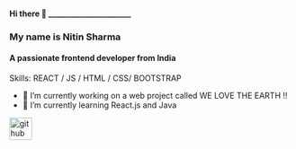 #### Hi there 👋 ______________________
### My name is Nitin Sharma
#### A passionate frontend developer from India

Skills:  REACT / JS / HTML / CSS/ BOOTSTRAP 

- 🔭 I’m currently working on a web project called WE LOVE THE EARTH !! 
- 🌱 I’m currently learning React.js and Java  


[<img src='https://cdn.jsdelivr.net/npm/simple-icons@3.0.1/icons/github.svg' alt='github' height='40'>](https://github.com/Nitinsharma007)  

